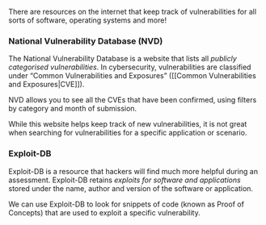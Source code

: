 
There are resources on the internet that keep track of vulnerabilities for all sorts of software, operating systems and more! 

### National Vulnerability Database (**NVD**)

The National Vulnerability Database is a website that lists all *publicly categorised vulnerabilities*. In cybersecurity, vulnerabilities are classified under “Common Vulnerabilities and Exposures” ([[Common Vulnerabilities and Exposures|CVE]]).

NVD allows you to see all the CVEs that have been confirmed, using filters by category and month of submission.

While this website helps keep track of new vulnerabilities, it is not great when searching for vulnerabilities for a specific application or scenario.

### Exploit-DB

Exploit-DB is a resource that hackers will find much more helpful during an assessment. Exploit-DB retains *exploits for software and applications* stored under the name, author and version of the software or application.

We can use Exploit-DB to look for snippets of code (known as Proof of Concepts) that are used to exploit a specific vulnerability.